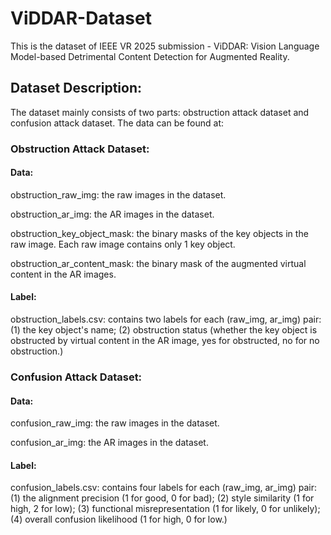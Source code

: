 # ViDDAR-Dataset
This is the dataset of IEEE VR 2025 submission - ViDDAR: Vision Language Model-based Detrimental Content Detection for Augmented Reality.

## Dataset Description:

The dataset mainly consists of two parts: obstruction attack dataset and confusion attack dataset. The data can be found at: 

### Obstruction Attack Dataset:

#### Data:

obstruction_raw_img: the raw images in the dataset.

obstruction_ar_img: the AR images in the dataset.

obstruction_key_object_mask: the binary masks of the key objects in the raw image. Each raw image contains only 1 key object.

obstruction_ar_content_mask: the binary mask of the augmented virtual content in the AR images.


#### Label: 
obstruction_labels.csv: contains two labels for each (raw_img, ar_img) pair: (1) the key object's name; (2) obstruction status (whether the key object is obstructed by virtual content in the AR image, yes for obstructed, no for no obstruction.)


### Confusion Attack Dataset:

#### Data: 

confusion_raw_img: the raw images in the dataset.

confusion_ar_img: the AR images in the dataset.

#### Label:
confusion_labels.csv: contains four labels for each (raw_img, ar_img) pair: (1) the alignment precision (1 for good, 0 for bad); (2) style similarity (1 for high, 2 for low); (3) functional misrepresentation (1 for likely, 0 for unlikely); (4) overall confusion likelihood (1 for high, 0 for low.)
